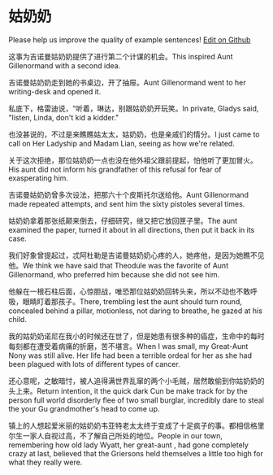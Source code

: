 # 姑奶奶

Please help us improve the quality of example sentences! [Edit on Github](https://github.com/jiyushe/jiyu-example-sentence-source/blob/main/chinese/gunainai.md)

<p><span class="chinese">这事为吉诺曼姑奶奶提供了进行第二个计谋的机会。</span><span class="english">This inspired Aunt Gillenormand with a second idea.</span></p>

<p><span class="chinese">吉诺曼姑奶奶走到她的书桌边，开了抽屉。</span><span class="english">Aunt Gillenormand went to her writing-desk and opened it.</span></p>

<p><span class="chinese">私底下，格雷迪说，“听着，琳达，别跟姑奶奶开玩笑。</span><span class="english">In private, Gladys said, "listen, Linda, don't kid a kidder."</span></p>

<p><span class="chinese">也没甚说的，不过是来瞧瞧姑太太，姑奶奶，也是亲戚们的情分。</span><span class="english">I just came to call on Her Ladyship and Madam Lian, seeing as how we're related.</span></p>

<p><span class="chinese">关于这次拒绝，那位姑奶奶一点也没在他外祖父跟前提起，怕他听了更加冒火。</span><span class="english">His aunt did not inform his grandfather of this refusal for fear of exasperating him.</span></p>

<p><span class="chinese">吉诺曼姑奶奶曾多次设法，把那六十个皮斯托尔送给他。</span><span class="english">Aunt Gillenormand made repeated attempts, and sent him the sixty pistoles several times.</span></p>

<p><span class="chinese">姑奶奶拿着那张纸颠来倒去，仔细研究，继又把它放回匣子里。</span><span class="english">The aunt examined the paper, turned it about in all directions, then put it back in its case.</span></p>

<p><span class="chinese">我们好象曾提起过，忒阿杜勒是吉诺曼姑奶奶心疼的人，她疼他，是因为她瞧不见他。</span><span class="english">We think we have said that Theodule was the favorite of Aunt Gillenormand, who preferred him because she did not see him.</span></p>

<p><span class="chinese">他躲在一根石柱后面，心惊胆战，唯恐那位姑奶奶回转头来，所以不动也不敢呼吸，眼睛盯着那孩子。</span><span class="english">There, trembling lest the aunt should turn round, concealed behind a pillar, motionless, not daring to breathe, he gazed at his child.</span></p>

<p><span class="chinese">我的姑奶奶诺尼在我小的时候还在世了，但是她患有很多种的癌症，生命中的每时每刻都在遭受着病痛的折磨，苦不堪言。</span><span class="english">When I was small, my Great-Aunt Nony was still alive. Her life had been a terrible ordeal for her as she had been plagued with lots of different types of cancer.</span></p>

<p><span class="chinese">还心意呢，之敏暗忖，被人追得满世界乱窜的两个小毛贼，居然敢偷到你姑奶奶的头上来。</span><span class="english">Return intention, it the quick dark Cun be make track for by the person full world disorderly flee of two small burglar, incredibly dare to steal the your Gu grandmother's head to come up.</span></p>

<p><span class="chinese">镇上的人想起爱米丽的姑奶奶韦亚特老太太终于变成了十足疯子的事。都相信格里尔生一家人自视过高，不了解自己所处的地位。</span><span class="english">People in our town, remembering how old lady Wyatt, her great-aunt , had gone completely crazy at last, believed that the Griersons held themselves a little too high for what they really were.</span></p>

